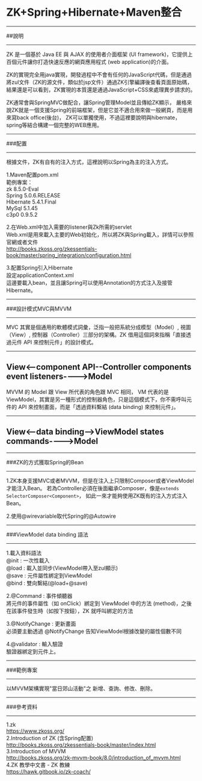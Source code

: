 # ZK+Spring+Hibernate+Maven整合

***
##說明
***

ZK 是一個基於 Java EE 與 AJAX 的使用者介面框架 (UI framework)，它提供上百個元件讓你打造快速反應的網頁應用程式 (web application)的介面。

ZK的實現完全用java實現，開發過程中不會有任何的JavaScript代碼，但是通過將zul文件（ZK的源文件，類似於jsp文件）通過ZK引擎編譯後查看頁面原始碼，結果還是可以看到，ZK實現的本質還是通過JavaScript+CSS來處理異步請求的。

ZK通常會與SpringMVC做配合，讓Spring管理Model並且傳給ZK顯示，
嚴格來說ZK就是一個支援Spring的前端框架，但是它並不適合用來做一般網頁，而是用來寫back office(後台)，
ZK可以單獨使用，不過這裡要說明與hibernate，spring等結合構建一個完整的WEB應用。

***
###配置
***

根據文件，ZK有自有的注入方式，這裡說明以Spring為主的注入方式。

1.Maven配置pom.xml<br>
範例專案：<br>
zk          8.5.0-Eval<br>
Spring      5.0.6.RELEASE<br>
Hibernate   5.4.1.Final<br>
MySql       5.1.45<br>
c3p0        0.9.5.2<br>

2.在Web.xml中加入需要的listener與Zk所需的servlet<br>
Web.xml是用來載入主要的Web初始化，所以將ZK與Spring載入，詳情可以參照官網或者文件<br>
http://books.zkoss.org/zkessentials-book/master/spring_integration/configuration.html

3.配置Spring引入Hibernate<br>
設定applicationContext.xml<br>
這邊要載入bean，並且讓Spring可以使用Annotation的方式注入及接管Hibernate。


***
###設計模式MVC與MVVM
***

MVC 其實是個通用的軟體模式詞彙，泛指一般把系統分成模型（Model）, 視圖（View）, 控制器（Controller）三部分的架構。ZK 借用這個詞來指稱「直接透過元件 API 來控制元件」的設計模式。

--------------------------------------------------------------------
View<--component API--Controller components event listeners---->Model
--------------------------------------------------------------------

MVVM 的 Model 跟 View 所代表的角色跟 MVC 相同， VM 代表的是 ViewModel，其實是另一種形式的控制器角色，只是這個模式下，你不需呼叫元件的 API 來控制畫面，而是「透過資料繫結 (data binding) 來控制元件」。

--------------------------------------------------------------------
View<--data binding-->ViewModel states commands---->Model
--------------------------------------------------------------------


***
###ZK的方式獲取Spring的Bean
***

1.ZK本身支援MVC或者MVVM，但是在注入上只限制Composer或者ViewModel才能注入Bean。
若為Controller必須在後面繼承Composer，像是`extends SelectorComposer<Component>`，
如此一來才能夠使用ZK既有的注入方式注入Bean。

2.使用@wirevariable取代Spring的@Autowire

***
###ViewModel data binding 語法
***

1.載入資料語法<br>
@init : 一次性載入<br>
@load : 載入並同步(ViewModel帶入至zul顯示)<br>
@save : 元件屬性綁定到ViewModel<br>
@bind : 雙向繫結(@load+@save)

2.@Command : 事件傾聽器<br>
將元件的事件屬性（如 onClick）綁定到 ViewModel 中的方法 (method)，之後在該事件發生時（如按下按鈕），ZK 就呼叫綁定的方法

3.@NotifyChange : 更新畫面<br>
必須要主動透過 @NotifyChange 告知ViewModel根據改變的屬性個數不同

4.@validator : 輸入驗證<br>
驗證器綁定到元件上。

***
###範例專案
***

以MVVM架構實現"當日郊山活動"之 新增、查詢、修改、刪除。

***
###參考資料
***

1.zk<br>
https://www.zkoss.org/ <br>
2.Introduction of ZK (含Spring配置)<br>
http://books.zkoss.org/zkessentials-book/master/index.html <br>
3.Introduction of MVVM <br>
http://books.zkoss.org/zk-mvvm-book/8.0/introduction_of_mvvm.html <br>
4.ZK 教學中文書 - ZK 教練 <br>
https://hawk.gitbook.io/zk-coach/ <br>
    


